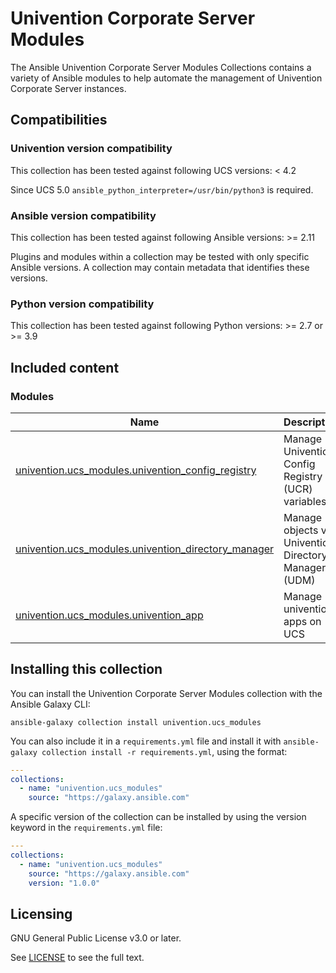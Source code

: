 # Univention Corporate Server Modules

The Ansible Univention Corporate Server Modules Collections contains a variety of Ansible modules to help automate the
management of Univention Corporate Server instances.

## Compatibilities

### Univention version compatibility

This collection has been tested against following UCS versions: < 4.2

Since UCS 5.0 `ansible_python_interpreter=/usr/bin/python3` is required.

### Ansible version compatibility

This collection has been tested against following Ansible versions: >= 2.11

Plugins and modules within a collection may be tested with only specific Ansible versions. A collection may contain
metadata that identifies these versions.

### Python version compatibility

This collection has been tested against following Python versions: >= 2.7 or >= 3.9

## Included content

### Modules
Name | Description
--- | ---
[univention.ucs_modules.univention_config_registry](./docs/univention_config_registry.md)|Manage Univention Config Registry (UCR) variables
[univention.ucs_modules.univention_directory_manager](./docs/univention_directory_manager.md)|Manage objects via Univention Directory Manager (UDM)
[univention.ucs_modules.univention_app](./docs/univention_app.md)|Manage univention apps on UCS

## Installing this collection

You can install the Univention Corporate Server Modules collection with the Ansible Galaxy CLI:

```shell
ansible-galaxy collection install univention.ucs_modules
```

You can also include it in a `requirements.yml` file and install it with `ansible-galaxy collection install -r requirements.yml`, using the format:

```yaml
---
collections:
  - name: "univention.ucs_modules"
    source: "https://galaxy.ansible.com"
```

A specific version of the collection can be installed by using the version keyword in the `requirements.yml` file:

```yaml
---
collections:
  - name: "univention.ucs_modules"
    source: "https://galaxy.ansible.com"
    version: "1.0.0"
```

## Licensing

GNU General Public License v3.0 or later.

See [LICENSE](https://www.gnu.org/licenses/gpl-3.0.txt) to see the full text.
